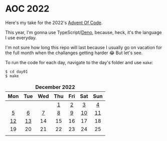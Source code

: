 # AOC 2022

Here's my take for the 2022's [Advent Of Code](https://adventofcode.com/2022).

This year, I'm gonna use TypeScript/[Deno](https://deno.land/), because, heck, it's
the language I use everyday.

I'm not sure how long this repo will last because I usually go on vacation for the
full month when the challanges getting harder :joy: But let's see.

To run the code for each day, navigate to the day's folder and use `make`:

```
$ cd day01
$ make
```

<table>
	<thead>
		<tr>
			<td colspan="7" align="center"><b>December 2022</b></td>
		</tr>
		<tr>
			<th align="center">Mon</th>
			<th align="center">Tue</th>
			<th align="center">Wed</th>
			<th align="center">Thu</th>
			<th align="center">Fri</th>
			<th align="center">Sat</th>
			<th align="center">Sun</th>
		</tr>
	</thead>
	<tbody>
		<tr>
			<td align="center"> </td>
			<td align="center"> </td>
			<td align="center"> </td>
			<td align="center"><a href="/day01">1</a></td>
			<td align="center"><a href="/day02">2</a></td>
			<td align="center"><a href="/day03">3</a></td>
			<td align="center"><a href="/day04">4</a></td>
		</tr>
		<tr>
			<td align="center"><a href="/day05">5</a></td>
			<td align="center"><a href="/day06">6</a></td>
			<td align="center"><a href="/day07">7</a></td>
			<td align="center"><a href="/day08">8</a></td>
			<td align="center"><a href="/day09">9</a></td>
			<td align="center"><a href="/day10">10</a></td>
			<td align="center"><a href="/day11">11</a></td>
		</tr>
		<tr>
			<td align="center"><a href="/day12">12</a></td>
			<td align="center"><a href="/day13">13</a></td>
			<td align="center">14</td>
			<td align="center">15</td>
			<td align="center">16</td>
			<td align="center">17</td>
			<td align="center">18</td>
		</tr>
		<tr>
			<td align="center">19</td>
			<td align="center">20</td>
			<td align="center">21</td>
			<td align="center">22</td>
			<td align="center">23</td>
			<td align="center">24</td>
			<td align="center">25</td>
		</tr>
		<tr>
			<td align="center"></td>
			<td align="center"></td>
			<td align="center"></td>
			<td align="center"></td>
			<td align="center"></td>
			<td align="center"></td>
			<td align="center"></td>
		</tr>
	</tbody>
</table>
